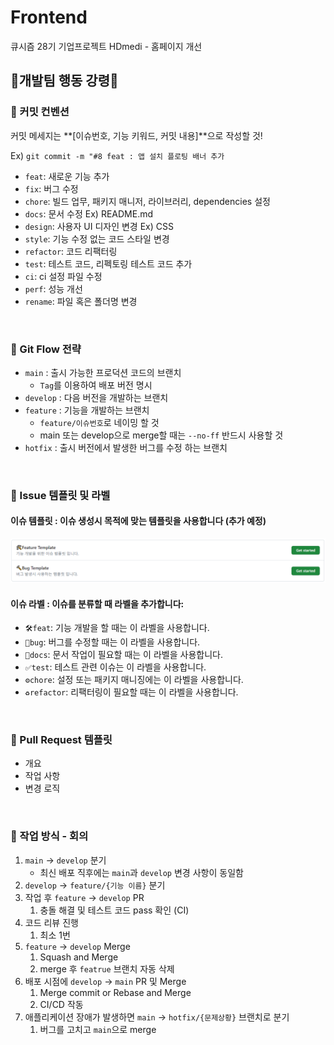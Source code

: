 # Frontend

큐시즘 28기 기업프로젝트 HDmedi - 홈페이지 개선

## 📢개발팀 행동 강령📢

### 📕 커밋 컨벤션

커밋 메세지는 **[이슈번호, 기능 키워드, 커밋 내용]**으로 작성할 것!

Ex) `git commit -m "#8 feat : 앱 설치 플로팅 배너 추가 `

- `feat`: 새로운 기능 추가
- `fix`: 버그 수정
- `chore`: 빌드 업무, 패키지 매니저, 라이브러리, dependencies 설정
- `docs`: 문서 수정 Ex) README.md
- `design`: 사용자 UI 디자인 변경 Ex) CSS
- `style`: 기능 수정 없는 코드 스타일 변경
- `refactor`: 코드 리팩터링
- `test`: 테스트 코드, 리펙토링 테스트 코드 추가
- `ci`: ci 설정 파일 수정
- `perf`: 성능 개선
- `rename`: 파일 혹은 폴더명 변경

<br>

### 📙 Git Flow 전략

- `main` : 출시 가능한 프로덕션 코드의 브랜치
  - `Tag`를 이용하여 배포 버전 명시
- `develop` : 다음 버전을 개발하는 브랜치
- `feature` : 기능을 개발하는 브랜치
  - `feature/이슈번호`로 네이밍 할 것
  - main 또는 develop으로 merge할 때는 `--no-ff` 반드시 사용할 것
- `hotfix` : 출시 버전에서 발생한 버그를 수정 하는 브랜치

<br>

### 📒 Issue 템플릿 및 라벨

#### 이슈 템플릿 : 이슈 생성시 목적에 맞는 템플릿을 사용합니다 (추가 예정)

![이슈 템플릿 이미지](./.github/image.png)

#### 이슈 라벨 : 이슈를 분류할 때 라벨을 추가합니다:

- `🛠feat`: 기능 개발을 할 때는 이 라벨을 사용합니다.
- `🔨bug`: 버그를 수정할 때는 이 라벨을 사용합니다.
- `📃docs`: 문서 작업이 필요할 때는 이 라벨을 사용합니다.
- `✅test`: 테스트 관련 이슈는 이 라벨을 사용합니다.
- `⚙chore`: 설정 또는 패키지 매니징에는 이 라벨을 사용합니다.
- `♻refactor`: 리팩터링이 필요할 때는 이 라벨을 사용합니다.

<br>

### 📗 Pull Request 템플릿

- 개요
- 작업 사항
- 변경 로직

<br>

### 📘 작업 방식 - 회의

1. `main` → `develop` 분기
   - 최신 배포 직후에는 `main`과 `develop` 변경 사항이 동일함
2. `develop` → `feature/{기능 이름}` 분기
3. 작업 후 `feature` → `develop` PR
   1. 충돌 해결 및 테스트 코드 pass 확인 (CI)
4. 코드 리뷰 진행
   1. 최소 1번
5. `feature` → `develop` Merge
   1. Squash and Merge
   2. merge 후 `featrue` 브랜치 자동 삭제
6. 배포 시점에 `develop` → `main` PR 및 Merge
   1. Merge commit or Rebase and Merge
   2. CI/CD 작동
7. 애플리케이션 장애가 발생하면 `main` → `hotfix/{문제상황}` 브랜치로 분기
   1. 버그를 고치고 `main`으로 merge
